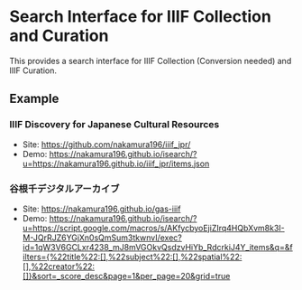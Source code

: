 # Search Interface for IIIF Collection and Curation

This provides a search interface for IIIF Collection (Conversion needed) and IIIF Curation.

## Example

### IIIF Discovery for Japanese Cultural Resources
* Site: https://github.com/nakamura196/iiif_jpr/
* Demo: https://nakamura196.github.io/isearch/?u=https://nakamura196.github.io/iiif_jpr/items.json

### 谷根千デジタルアーカイブ
* Site: https://nakamura196.github.io/gas-iiif
* Demo: https://nakamura196.github.io/isearch/?u=https://script.google.com/macros/s/AKfycbyoEjiZIrq4HQbXvm8k3I-M-JQrRJZ6YGjXn0sQmSum3tkwnvI/exec?id=1qW3V6GCLxr4238_mJ8mVGOkvQsdzvHiYb_RdcrkiJ4Y_items&q=&filters={%22title%22:[],%22subject%22:[],%22spatial%22:[],%22creator%22:[]}&sort=_score_desc&page=1&per_page=20&grid=true
